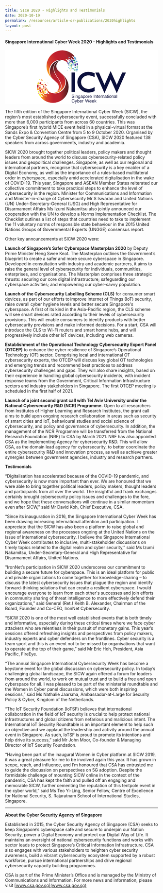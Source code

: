 ```yaml
---
title: SICW 2020 - Highlights and Testimonials
date: 2020-10-19
permalink: /resources/article-or-publications/2020highlights
layout: post
---
```


#### Singapore International Cyber Week 2020 - Highlights and Testimonials

![Alt text for image on Isomer site](/images/logos/logo-sicw-full-wspace-lr-h300.png)

The fifth edition of the Singapore International Cyber Week (SICW), the region’s most established cybersecurity event, successfully concluded with more than 6,000 participants from across 60 countries. This was Singapore’s first hybrid MICE event held in a physical-virtual format at the Sands Expo & Convention Centre from 5 to 9 October 2020. Organised by the Cyber Security Agency of Singapore (CSA), SICW 2020 featured 138 speakers from across governments, industry and academia.

SICW 2020 brought together political leaders, policy makers and thought leaders from around the world to discuss cybersecurity-related policy issues and geopolitical challenges. Singapore, as well as our regional and international partners, recognise that cybersecurity is a key enabler of a Digital Economy, as well as the importance of a rules-based multilateral order in cyberspace, especially amid accelerated digitalisation in the wake of COVID-19. This year, Singapore and ASEAN Member States reiterated our collective commitment to take practical steps to enhance the level of cybersecurity in the region. Minister for Communications and Information and Minister-in-charge of Cybersecurity Mr S Iswaran and United Nations (UN) Under-Secretary-General (USG) and High Representative for Disarmament Affairs Ms Izumi Nakamitsu also jointly announced our cooperation with the UN to develop a Norms Implementation Checklist. The Checklist outlines a list of steps that countries need to take to implement the 11 voluntary norms of responsible state behaviour in the 2015 United Nations Groups of Governmental Experts (UNGGE) consensus report.

Other key announcements at SICW 2020 were:

**Launch of Singapore’s Safer Cyberspace Masterplan 2020** by Deputy Prime Minister Heng Swee Keat. The Masterplan outlines the Government’s blueprint to create a safer and more secure cyberspace in Singapore. Developed in consultation with industry and academic partners, it aims to raise the general level of cybersecurity for individuals, communities, enterprises, and organisations. The Masterplan comprises three strategic thrusts: securing our core digital infrastructure; safeguarding our cyberspace activities; and empowering our cyber-savvy population.

**Launch of the Cybersecurity Labelling Scheme (CLS)** for consumer smart devices, as part of our efforts to improve Internet of Things (IoT) security, raise overall cyber hygiene levels and better secure Singapore's cyberspace. A first of its kind in the Asia-Pacific region, the CLS scheme will see smart devices rated according to their levels of cybersecurity provisions. This will enable consumers to identify products with better cybersecurity provisions and make informed decisions. For a start, CSA will introduce the CLS to Wi-Fi routers and smart home hubs, and will progressively include other IoT devices, including web cameras.

**Establishment of the Operational Technology Cybersecurity Expert Panel (OTCEP)** to enhance the cyber resilience of Singapore’s Operational Technology (OT) sector. Comprising local and international OT cybersecurity experts, the OTCEP will discuss key global OT technologies and emerging trends and recommend best practices to address cybersecurity challenges and gaps. They will also share insights, based on their experience in handling global cybersecurity incidents, with incident response teams from the Government, Critical Information Infrastructure sectors and industry stakeholders in Singapore. The first OTCEP meeting is scheduled in the first half of 2021.

**Launch of a joint second grant call with Tel Aviv University under the National Cybersecurity R&D (NCR) Programme.** Open to all researchers from Institutes of Higher Learning and Research Institutes, the grant call aims to build upon ongoing research collaboration in areas such as security of smart cities and IoT, behavioural studies and social science of cybersecurity, and policy and governance of cybersecurity. In addition, the management of the NCR Programme will be transferred from the National Research Foundation (NRF) to CSA by March 2021. NRF has also appointed CSA as the Implementing Agency for cybersecurity R&D. This will allow CSA, as the domain lead agency for cybersecurity, to better coordinate the entire cybersecurity R&D and innovation process, as well as achieve greater synergies between government agencies, industry and research partners.

**Testimonials**

“Digitalisation has accelerated because of the COVID-19 pandemic, and cybersecurity is now more important than ever. We are honoured that we were able to bring together political leaders, policy makers, thought leaders and participants from all over the world. The insightful and frank exchanges certainly brought cybersecurity policy issues and challenges to the fore, and we hope that these conversations will continue in a similar momentum even after SICW,” said Mr David Koh, Chief Executive, CSA.

“Since its inauguration in 2016, the Singapore International Cyber Week has been drawing increasing international attention and participation. I appreciate that the SICW has also been a platform to raise global and regional awareness on the processes ongoing at the United Nations on the issue of international cybersecurity. I believe the Singapore International Cyber Week contributes to inclusive, multi-stakeholder discussions on timely topics related to the digital realm and cyber security,” said Ms Izumi Nakamitsu, Under-Secretary-General and High Representative for Disarmament Affairs, United Nations.

"IronNet’s participation in SICW 2020 underscores our commitment to building a secure future for cyberspace. This is an ideal platform for public and private organizations to come together for knowledge-sharing – to discuss the latest cybersecurity issues that plague the region and identify forward-thinking solutions that can create a resilient cyberspace. I would encourage everyone to learn from each other's successes and join efforts in community sharing of threat intelligence to more effectively defend their organizations,” said General (Ret.) Keith B. Alexander, Chairman of the Board, Founder and Co-CEO, IronNet Cybersecurity.

“SICW 2020 is one of the most well established events that is both timely and informative, especially during these critical times where we face cyber attackers who are relentless in their pursuit of monetary gains. This year’s sessions offered refreshing insights and perspectives from policy makers, industry experts and cyber defenders on the frontlines. Cyber security is a team sport and this is an event not to be missed by organisations that want to operate at the top of their game,” said Mr Eric Hoh, President, Asia Pacific, FireEye.

“The annual Singapore International Cybersecurity Week has become a keystone event for the global discussion on cybersecurity policy. In today’s challenging global landscape, the SICW again offered a forum for leaders from around the world, to work on mutual trust and to build a free and open cyberspace for all. I was pleased to be part of the ministerial roundtable and the Women in Cyber panel discussions, which were both inspiring sessions,” said Ms Nathalie Jaarsma, Ambassador-at-Large for Security Policy & Cyber, Kingdom of the Netherlands.

“The IoT Security Foundation (IoTSF) believes that international collaboration in the field of IoT security is crucial to help protect national infrastructures and global citizens from nefarious and malicious intent. The International IoT Security Roundtable is an important element to help such an objective and we applaud the leadership and activity around the annual event in Singapore. As such, IoTSF is proud to promote its intentions and help drive its success,” said Mr John Moor, Co-founder & Managing Director of IoT Security Foundation.

“Having been part of the inaugural Women in Cyber platform at SICW 2019, it was a great pleasure for me to be involved again this year. It has grown in scope, reach, and influence, and I’m honoured that CSA has entrusted me to guide the discussion on perspectives on 5G adoption. Despite the formidable challenge of mounting SICW online in the context of the pandemic, CSA has kept the faith and pulled off an engaging and memorable SICW, further cementing the reputation of this tentpole event in the cyber world,” said Ms Teo Yi-Ling, Senior Fellow, Centre of Excellence for National Security, S. Rajaratnam School of International Studies, Singapore.

---

**About the Cyber Security Agency of Singapore**

Established in 2015, the Cyber Security Agency of Singapore (CSA) seeks to keep Singapore’s cyberspace safe and secure to underpin our Nation Security, power a Digital Economy and protect our Digital Way of Life. It maintains an oversight of national cybersecurity functions and works with sector leads to protect Singapore’s Critical Information Infrastructure. CSA also engages with various stakeholders to heighten cyber security awareness, build a vibrant cybersecurity ecosystem supported by a robust workforce, pursue international partnerships and drive regional cybersecurity capacity building programmes.

CSA is part of the Prime Minister’s Office and is managed by the Ministry of Communications and Information. For more news and information, please visit [www.csa.gov.sg](www.csa.gov.sg)
